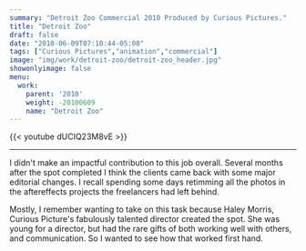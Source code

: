 ```yaml
---
summary: "Detroit Zoo Commercial 2010 Produced by Curious Pictures."
title: "Detroit Zoo"
draft: false
date: "2010-06-09T07:10:44-05:00"
tags: ["Curious Pictures","animation","commercial"]
image: "img/work/detroit-zoo/detroit-zoo_header.jpg"
showonlyimage: false
menu:
  work:
    parent: '2010'
    weight: -20100609
    name: "Detroit Zoo"
---
```


{{< youtube dUCIQ23M8vE >}}

---


I didn't make an impactful contribution to this job overall. Several months after the spot completed I think the clients came back with some major editorial changes. I recall spending some days retimming all the photos in the aftereffects projects the freelancers had left behind.

Mostly, I remember wanting to take on this task because Haley Morris, Curious Picture's fabulously talented director created the spot. She was young for a director, but had the rare gifts of both working well with others, and communication. So I wanted to see how that worked first hand.
